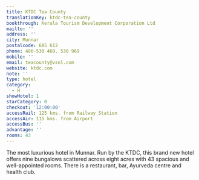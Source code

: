 ```yaml
---
title: KTDC Tea County
translationKey: ktdc-tea-county
bookthrough: Kerala Tourism Development Corporation Ltd
mailto: ''
address: ''
city: Munnar
postalcode: 685 612
phone: 486-530 460, 530 969
mobile: ''
email: teacounty@vsnl.com
website: ktdc.com
note: ''
type: hotel
category:
  - H
showHotel: 1
starCategory: 0
checkout: '12:00:00'
accessRail: 125 kms. from Railway Station
accessAir: 115 kms. from Airport
accessBus: ''
advantage: ''
rooms: 43
---
```

The most luxurious hotel in Munnar. Run by the KTDC,  this brand new hotel offers nine bungalows scattered across eight acres with 43 spacious and well-appointed rooms. There is a restaurant, bar, Ayurveda centre and health club.